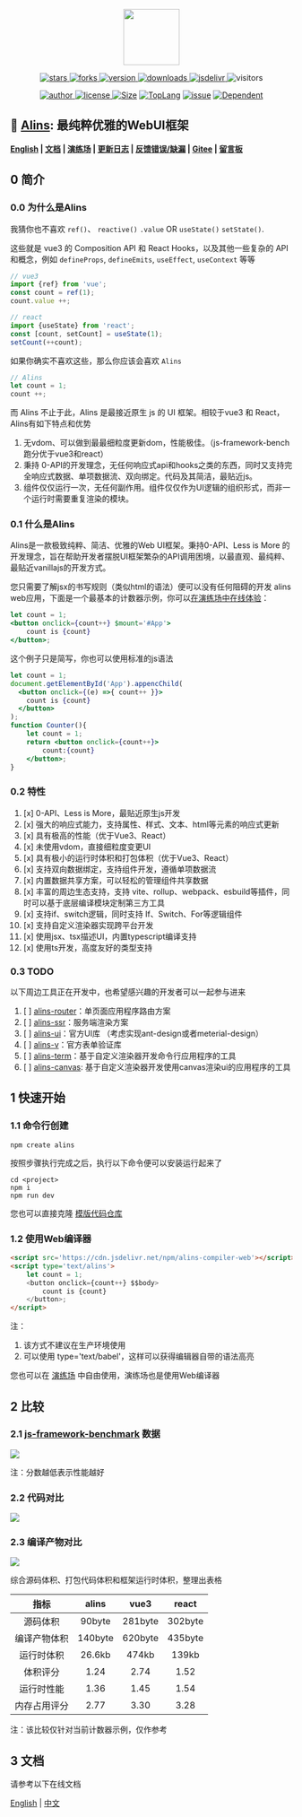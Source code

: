 <!--
 * @Author: tackchen
 * @Date: 2022-10-23 21:15:35
 * @Description: Coding something
-->

<p align="center">
    <img src='https://shiyix.cn/images/alins.png' width='100px'/>
</p> 

<p align="center">
    <a href="https://www.github.com/alinsjs/alins/stargazers" target="_black">
        <img src="https://img.shields.io/github/stars/alinsjs/alins?logo=github" alt="stars" />
    </a>
    <a href="https://www.github.com/alinsjs/alins/network/members" target="_black">
        <img src="https://img.shields.io/github/forks/alinsjs/alins?logo=github" alt="forks" />
    </a>
    <a href="https://www.npmjs.com/package/alins" target="_black">
        <img src="https://img.shields.io/npm/v/alins?logo=npm" alt="version" />
    </a>
    <a href="https://www.npmjs.com/package/alins" target="_black">
        <img src="https://img.shields.io/npm/dm/alins?color=%23ffca28&logo=npm" alt="downloads" />
    </a>
    <a href="https://www.jsdelivr.com/package/npm/alins" target="_black">
        <img src="https://data.jsdelivr.com/v1/package/npm/alins/badge" alt="jsdelivr" />
    </a>
    <img src="https://shiyix.cn/api2/util/badge/stat?c=Visitors-Alins" alt="visitors">
</p>

<p align="center">
    <a href="https://github.com/theajack" target="_black">
        <img src="https://img.shields.io/badge/Author-%20theajack%20-7289da.svg?&logo=github" alt="author" />
    </a>
    <a href="https://www.github.com/alinsjs/alins/blob/master/LICENSE" target="_black">
        <img src="https://img.shields.io/github/license/alinsjs/alins?color=%232DCE89&logo=github" alt="license" />
    </a>
    <a href="https://cdn.jsdelivr.net/npm/alins"><img src="https://img.shields.io/bundlephobia/minzip/alins.svg" alt="Size"></a>
    <a href="https://github.com/alinsjs/alins/search?l=javascript"><img src="https://img.shields.io/github/languages/top/alinsjs/alins.svg" alt="TopLang"></a>
    <a href="https://github.com/alinsjs/alins/issues"><img src="https://img.shields.io/github/issues-closed/alinsjs/alins.svg" alt="issue"></a>
    <a href="https://www.github.com/alinsjs/alins"><img src="https://img.shields.io/librariesio/dependent-repos/npm/alins.svg" alt="Dependent"></a>
</p>

## 🚀 [Alins](https://github.com/alinsjs/alins): 最纯粹优雅的WebUI框架

**[English](https://github.com/alinsjs/alins/blob/master/README.md) | [文档](https://alinsjs.github.io/docs-cn) | [演练场](https://alinsjs.github.io/playground/) | [更新日志](https://github.com/alinsjs/alins/blob/master/scripts/helper/version.md) | [反馈错误/缺漏](https://github.com/alinsjs/alins/issues/new) | [Gitee](https://gitee.com/alinsjs/alins) | [留言板](https://theajack.github.io/message-board/?app=alins)**

## 0 简介

### 0.0 为什么是Alins

我猜你也不喜欢 `ref()`、 `reactive()` `.value` OR `useState()` `setState()`.

这些就是 vue3 的 Composition API 和 React Hooks，以及其他一些复杂的 API 和概念，例如 `defineProps`, `defineEmits`, `useEffect`, `useContext` 等等

```js
// vue3
import {ref} from 'vue';
const count = ref(1);
count.value ++;
```

```js
// react
import {useState} from 'react';
const [count, setCount] = useState(1);
setCount(++count);
```

如果你确实不喜欢这些，那么你应该会喜欢 `Alins`

```js
// Alins
let count = 1;
count ++;
```

而 Alins 不止于此，Alins 是最接近原生 js 的 UI 框架。相较于vue3 和 React，Alins有如下特点和优势

1. 无vdom、可以做到最最细粒度更新dom，性能极佳。（js-framework-bench跑分优于vue3和react）
2. 秉持 0-API的开发理念，无任何响应式api和hooks之类的东西，同时又支持完全响应式数据、单项数据流、双向绑定。代码及其简洁，最贴近js。
3. 组件仅仅运行一次，无任何副作用。组件仅仅作为UI逻辑的组织形式，而非一个运行时需要重复渲染的模块。

### 0.1 什么是Alins

Alins是一款极致纯粹、简洁、优雅的Web UI框架。秉持0-API、Less is More 的开发理念，旨在帮助开发者摆脱UI框架繁杂的API调用困境，以最直观、最纯粹、最贴近vanillajs的开发方式。

您只需要了解jsx的书写规则（类似html的语法）便可以没有任何阻碍的开发 alins web应用，下面是一个最基本的计数器示例，你可以[在演练场中在线体验](https://alinsjs.github.io/playground/#4)：

```jsx
let count = 1;
<button onclick={count++} $mount='#App'>
    count is {count}
</button>;
```

这个例子只是简写，你也可以使用标准的js语法

```jsx
let count = 1;
document.getElementById('App').appencChild(
  <button onclick={(e) =>{ count++ }}>
    count is {count} 
  </button>
);
function Counter(){
    let count = 1;
    return <button onclick={count++}>
        count:{count}
    </button>;
}
```

### 0.2 特性

1. [x] 0-API、Less is More，最贴近原生js开发
2. [x] 强大的响应式能力，支持属性、样式、文本、html等元素的响应式更新
3. [x] 具有极高的性能（优于Vue3、React）
4. [x] 未使用vdom，直接细粒度变更UI
5. [x] 具有极小的运行时体积和打包体积（优于Vue3、React）
6. [x] 支持双向数据绑定，支持组件开发，遵循单项数据流
7. [x] 内置数据共享方案，可以轻松的管理组件共享数据
8. [x] 丰富的周边生态支持，支持 vite、rollup、webpack、esbuild等插件，同时可以基于底层编译模块定制第三方工具
9. [x] 支持if、switch逻辑，同时支持 If、Switch、For等逻辑组件
10. [x] 支持自定义渲染器实现跨平台开发
11. [x] 使用jsx、tsx描述UI，内置typescript编译支持
12. [x] 使用ts开发，高度友好的类型支持

### 0.3 TODO

以下周边工具正在开发中，也希望感兴趣的开发者可以一起参与进来

1. [ ] [alins-router](https://github.com/alinsjs/alins-router)：单页面应用程序路由方案
2. [ ] [alins-ssr](https://github.com/alinsjs/alins-ssr)：服务端渲染方案
3. [ ] [alins-ui](https://github.com/alinsjs/alins-ui)：官方UI库 （考虑实现ant-design或者meterial-design）
3. [ ] [alins-v](https://github.com/alinsjs/alins-v)：官方表单验证库
4. [ ] [alins-term](https://github.com/alinsjs/alins-term)：基于自定义渲染器开发命令行应用程序的工具
5. [ ] [alins-canvas](https://github.com/alinsjs/alins-canvas): 基于自定义渲染器开发使用canvas渲染ui的应用程序的工具

## 1 快速开始

### 1.1 命令行创建

```
npm create alins
```

按照步骤执行完成之后，执行以下命令便可以安装运行起来了

```
cd <project>
npm i
npm run dev
```

您也可以直接克隆 [模版代码仓库](https://github.com/alinsjs/ebuild-template-alins)

### 1.2 使用Web编译器

```html
<script src='https://cdn.jsdelivr.net/npm/alins-compiler-web'></script>
<script type='text/alins'> 
    let count = 1;
    <button onclick={count++} $$body>
        count is {count}
    </button>;
</script>
```

注：
1. 该方式不建议在生产环境使用
2. 可以使用 type='text/babel'，这样可以获得编辑器自带的语法高亮

您也可以在 [演练场](https://alinsjs.github.io/playground/#free) 中自由使用，演练场也是使用Web编译器

## 2 比较

### 2.1 [js-framework-benchmark](https://github.com/krausest/js-framework-benchmark) 数据

![](https://shiyix.cn/images/alins/performance.jpg)

注：分数越低表示性能越好

### 2.2 代码对比

![](https://shiyix.cn/images/alins/code.jpg)

### 2.3 编译产物对比

![](https://shiyix.cn/images/alins/output.jpg)


综合源码体积、打包代码体积和框架运行时体积，整理出表格

|  指标   |      alins      |  vue3 | react |
| :----: | :----: | :----: | :----: | 
| 源码体积     | 90byte | 281byte | 302byte |
| 编译产物体积  | 140byte | 620byte | 435byte |
| 运行时体积   |   26.6kb    | 474kb | 139kb |
| 体积评分   |   1.24    | 2.74 | 1.52 |
| 运行时性能   |   1.36    | 1.45 | 1.54 |
| 内存占用评分   |   2.77    | 3.30 | 3.28 |

注：该比较仅针对当前计数器示例，仅作参考

## 3 文档

请参考以下在线文档

[English](https://alinsjs.github.io/docs/) | [中文](https://alinsjs.github.io/docs-cn/)